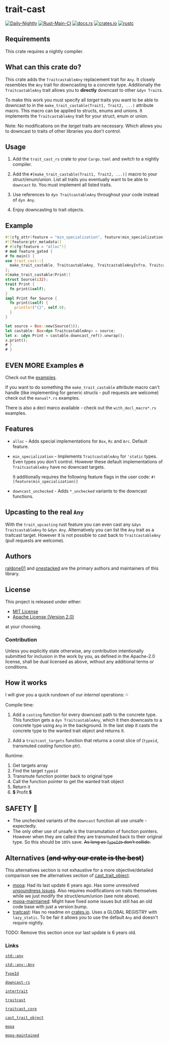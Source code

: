 # trait-cast

[![Daily-Nightly](https://github.com/ink-feather-org/trait-cast-rs/actions/workflows/rust_daily_nightly_check.yml/badge.svg)](https://github.com/ink-feather-org/trait-cast-rs/actions/workflows/rust_daily_nightly_check.yml)
[![Rust-Main-CI](https://github.com/ink-feather-org/trait-cast-rs/actions/workflows/rust_main.yml/badge.svg)](https://github.com/ink-feather-org/trait-cast-rs/actions/workflows/rust_main.yml)
[![docs.rs](https://docs.rs/trait-cast/badge.svg)](https://docs.rs/trait-cast)
[![crates.io](https://img.shields.io/crates/v/trait-cast.svg)](https://crates.io/crates/trait-cast)
[![rustc](https://img.shields.io/badge/rustc-nightly-lightgrey)](https://doc.rust-lang.org/nightly/std/)

## Requirements

This crate requires a nightly compiler.

## What can this crate do?

This crate adds the `TraitcastableAny` replacement trait for `Any`.
It closely resembles the `Any` trait for downcasting to a concrete type.
Additionally the `TraitcastableAny` trait allows you to **directly** downcast to other `&dyn Trait`s.

To make this work you must specify all *target* traits you want to be able to downcast to in the `make_trait_castable(Trait1, Trait2, ...)` attribute macro.
This macro can be applied to structs, enums and unions.
It implements the `TraitcastableAny` trait for your struct, enum or union.

Note: No modifications on the *target* traits are necessary. Which allows you to downcast to traits of other libraries you don't control.

## Usage

1. Add the `trait_cast_rs` crate to your `Cargo.toml` and switch to a nightly compiler.

2. Add the `#[make_trait_castable(Trait1, Trait2, ...)]` macro to your struct/enum/union.
   List all traits you eventually want to be able to `downcast` to.
   You must implement all listed traits.

3. Use references to `dyn TraitcastableAny` throughout your code instead of `dyn Any`.

4. Enjoy downcasting to trait objects.

## Example

```rust
#![cfg_attr(feature = "min_specialization", feature(min_specialization))]
#![feature(ptr_metadata)]
# #[cfg(feature = "alloc")]
# mod feature_gated {
# fn main() {
use trait_cast::{
  make_trait_castable, TraitcastableAny, TraitcastableAnyInfra, TraitcastableAnyInfraExt,
};
#[make_trait_castable(Print)]
struct Source(i32);
trait Print {
  fn print(&self);
}
impl Print for Source {
  fn print(&self) {
    println!("{}", self.0);
  }
}

let source = Box::new(Source(5));
let castable: Box<dyn TraitcastableAny> = source;
let x: &dyn Print = castable.downcast_ref().unwrap();
x.print();
# }
# }
```

## EVEN MORE Examples 🔥

Check out the [examples](https://github.com/ink-feather-org/trait-cast-rs/tree/main/examples).

If you want to do something the `make_trait_castable` attribute macro can't handle (like implementing for generic structs - pull requests are welcome)
check out the `manual*.rs` examples.

There is also a decl marco available - check out the `with_decl_macro*.rs` examples.

## Features

* `alloc` - Adds special implementations for `Box`, `Rc` and `Arc`. Default feature.
* `min_specialization` -
  Implements `TraitcastableAny` for `'static` types.
  Even types you don't control.
  However these default implementations of `TraitcastableAny` have no downcast targets.

  It additionally requires the following feature flags in the user code:
  `#![feature(min_specialization)]`
* `downcast_unchecked` - Adds `*_unchecked` variants to the downcast functions.

## Upcasting to the real `Any`

With the `trait_upcasting` rust feature you can even cast any `&dyn TraitcastableAny` to `&dyn Any`.
Alternatively you can list the `Any` trait as a traitcast target.
However it is not possible to cast back to `TraitcastableAny` (pull requests are welcome).

## Authors

[raldone01](https://github.com/raldone01) and [onestacked](https://github.com/chriss0612) are the primary authors and maintainers of this library.

## License

This project is released under either:

- [MIT License](https://github.com/ink-feather-org/trait-cast-rs/blob/main/LICENSE-MIT)
- [Apache License (Version 2.0)](https://github.com/ink-feather-org/trait-cast-rs/blob/main/LICENSE-APACHE)

at your choosing.

### Contribution

Unless you explicitly state otherwise, any contribution intentionally
submitted for inclusion in the work by you, as defined in the Apache-2.0
license, shall be dual licensed as above, without any additional terms or
conditions.

## How it works

I will give you a quick rundown of our *internal* operations: 💦

Compile time:

1. Add a `casting` function for every downcast path to the concrete type.
   This function gets a `dyn TraitcastableAny`, which it then downcasts to a concrete type using `Any` in the background.
   In the last step it casts the concrete type to the wanted trait object and returns it.

2. Add a `traitcast_targets` function that returns a const slice of (`typeid`, transmuted *casting* function ptr).

Runtime:

1. Get targets array
2. Find the target `typeid`
3. Transmute function pointer back to original type
4. Call the function pointer to get the wanted trait object
5. Return it
6. 💲 Profit 💲

## SAFETY 🏰

* The unchecked variants of the `downcast` function all use unsafe - expectedly.
* The only other use of unsafe is the transmutation of function pointers.
  However when they are called they are transmuted back to their original type.
  So this should be `105%` save. ~~As long as `TypeId`s don't collide.~~

## Alternatives (~~and why our crate is the best~~)

This alternatives section is not exhaustive for a more objective/detailed comparison
see the alternatives section of [cast_trait_object](https://crates.io/crates/cast_trait_object#Alternatives).

* [mopa](https://crates.io/crates/mopa):
  Had its last update 6 years ago.
  Has some unresolved [unsoundness issues](https://github.com/chris-morgan/mopa/issues/13).
  Also requires modifications on traits themselves while we just modify the struct/enum/union (see note above).
* [mopa-maintained](https://crates.io/crates/mopa-maintained):
  Might have fixed some issues but still has an old code base with just a version bump.
* [traitcast](https://crates.io/crates/traitcast):
  Has no readme on [crates.io](https://crates.io/).
  Uses a GLOBAL REGISTRY with `lazy_static`.
  To be fair it allows you to use the default `Any` and doesn't require nightly.

TODO: Remove this section once our last update is 6 years old.

### Links

[`std::any`](https://doc.rust-lang.org/nightly/std/any)

[`std::any::Any`](https://doc.rust-lang.org/nightly/std/any/trait.Any.html)

[`TypeId`](https://doc.rust-lang.org/nightly/std/any/struct.TypeId.html)

[`downcast-rs`](https://crates.io/crates/downcast-rs)

[`intertrait`](https://crates.io/crates/intertrait)

[`traitcast`](https://crates.io/crates/traitcast)

[`traitcast_core`](https://crates.io/crates/traitcast_core)

[`cast_trait_object`](https://crates.io/crates/cast_trait_object)

[`mopa`](https://crates.io/crates/mopa)

[`mopa-maintained`](https://crates.io/crates/mopa-maintained)
